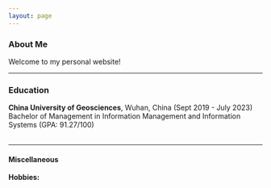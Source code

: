 ```yaml
---
layout: page
---
```


### About Me

Welcome to my personal website!


---

### Education
**China University of Geosciences**, Wuhan, China (Sept 2019 - July 2023)<br>
Bachelor of Management in Information Management and Information Systems (GPA: 91.27/100)<br>
<br>

---

#### Miscellaneous
**Hobbies:**

